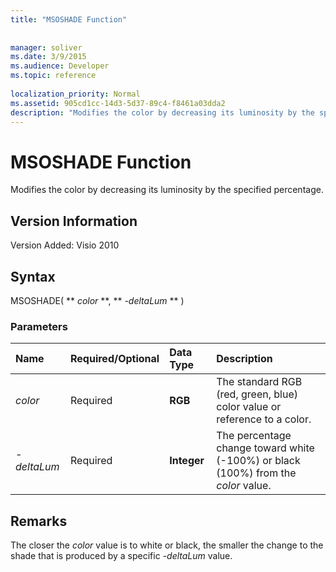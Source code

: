 ```yaml
---
title: "MSOSHADE Function"
 
 
manager: soliver
ms.date: 3/9/2015
ms.audience: Developer
ms.topic: reference
 
localization_priority: Normal
ms.assetid: 905cd1cc-14d3-5d37-89c4-f8461a03dda2
description: "Modifies the color by decreasing its luminosity by the specified percentage."
---
```


# MSOSHADE Function

Modifies the color by decreasing its luminosity by the specified percentage.
  
## Version Information

Version Added: Visio 2010 
  
## Syntax

MSOSHADE( ** *color* **, ** *-deltaLum* ** ) 
  
### Parameters

|**Name**|**Required/Optional**|**Data Type**|**Description**|
|:-----|:-----|:-----|:-----|
| _color_ <br/> |Required  <br/> |**RGB** <br/> |The standard RGB (red, green, blue) color value or reference to a color.  <br/> |
| _-deltaLum_ <br/> |Required  <br/> |**Integer** <br/> |The percentage change toward white (-100%) or black (100%) from the  _color_ value.  <br/> |
   
## Remarks

The closer the  _color_ value is to white or black, the smaller the change to the shade that is produced by a specific  _-deltaLum_ value. 
  

